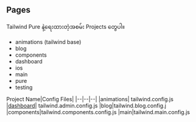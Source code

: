 ## Pages

Tailwind Pure နဲ့ရေးထားတဲ့အစမ်း Projects တွေပါ။

- animations (tailwind base)
- blog 
- components
- dashboard
- ios
- main
- pure
- testing

Project Name|Config Files| 
|--|--|--|
|animations| tailwind.config.js
|[dashboard](./readme/dashboard.md)| tailwind.admin.config.js
|blog|tailwind.blog.config.j
|components|tailwind.components.config.js
|main|tailwind.main.config.js


